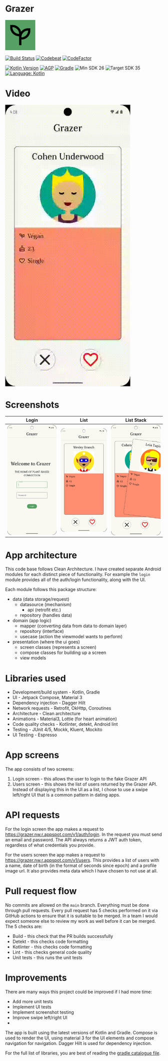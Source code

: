 # Grazer

<img src="app/src/main/ic_launcher-playstore.png" width="96">

[![Build Status](https://github.com/jamiescode/grazer/actions/workflows/build.yml/badge.svg)](https://github.com/jamiescode/grazer/actions/workflows/build.yml)
[![Codebeat](https://codebeat.co/badges/9bb5acf8-e3f3-49b8-aaff-f5f9a9ed63e8)](https://codebeat.co/projects/github-com-jamiescode-grazer-main)
[![CodeFactor](https://www.codefactor.io/repository/github/jamiescode/grazer/badge)](https://www.codefactor.io/repository/github/jamiescode/grazer)

[![Kotlin Version](https://img.shields.io/badge/Kotlin-2.0.x-blue.svg)](https://kotlinlang.org)
[![AGP](https://img.shields.io/badge/AGP-8.x-blue?style=flat)](https://developer.android.com/studio/releases/gradle-plugin)
[![Gradle](https://img.shields.io/badge/Gradle-8.x-blue?style=flat)](https://gradle.org)
![Min SDK 26](https://img.shields.io/badge/Min%20SDK-24-839192?logo=android&logoColor=white)
![Target SDK 35](https://img.shields.io/badge/Target%20SDK-35-566573?logo=android&logoColor=white)
[![Language: Kotlin](https://img.shields.io/github/languages/top/jamiescode/android-showcase.svg)](https://github.com/jamiescode/android-showcase/search?l=kotlin)

# Video
![Video](.screenshots/like-user-1.gif)

# Screenshots

| Login | List | List Stack |
| --- | --- | --- |
| ![Login](.screenshots/login-light.webp) | ![List](.screenshots/list-light.webp) | ![List Stack](.screenshots/list-stack-light.webp) | 

# App architecture

This code base follows Clean Architecture. I have created separate Android modules for each distinct piece of functionality. 
For example the `login` module provides all of the auth/login functionality, along with the UI.

Each module follows this package structure:
* data (data storage/request)
  * datasource (mechanism)
    * api (retrofit etc.)
  * repository (handles data)
* domain (app logic)
  * mapper (converting data from data to domain layer)
  * repository (interface)
  * usecase (action the viewmodel wants to perform)
* presentation (where the ui goes)
  * screen classes (represents a screen)
  * compose classes for building up a screen
  * view models

# Libraries used

* Development/build system - Kotlin, Gradle
* UI - Jetpack Compose, Material 3
* Dependency injection - Dagger Hilt
* Network requests - Retrofit, OkHttp, Coroutines
* Architecture - Clean architecture
* Animations - Material3, Lottie (for heart animation)
* Code quality checks - Kotlinter, detekt, Android lint
* Testing - JUnit 4/5, Mockk, Kluent, Mockito
* UI Testing - Espresso

# App screens

The app consists of two screens:

1. Login screen - this allows the user to login to the fake Grazer API
2. Users screen - this shows the list of users returned by the Grazer API. Instead of displaying this in the UI as a list, I chose to use a swipe left/right UI that is a common pattern in dating apps.

# API requests

For the login screen the app makes a request to https://grazer.nw.r.appspot.com/v1/auth/login. In the request you must send an email and password. The API always returns a JWT auth token, regardless of what credentials you provide.

For the users screen the app makes a request to https://grazer.nw.r.appspot.com/v1/users. This provides a list of users with a name, date of birth (in the format of seconds since epoch) and a profile image url. It also provides meta data which I have chosen to not use at all.

# Pull request flow

No commits are allowed on the `main` branch. Everything must be done through pull requests.
Every pull request has 5 checks performed on it via GitHub actions to ensure that it is suitable to be merged. In a team I would expect someone else to review my work as well before it can be merged.
The 5 checks are:
* Build - this check that the PR builds successfully
* Detekt - this checks code formatting
* Kotlinter - this checks code formatting
* Lint - this checks general code quality
* Unit tests - this runs the unit tests

# Improvements

There are many ways this project could be improved if I had more time:
* Add more unit tests
* Implement UI tests
* Implement screenshot testing
* Improve swipe left/right UI
* 


The app is built using the latest versions of Kotlin and Gradle. Compose is used to render the UI, using material 3 for the UI elements and compose navigation for navigation. Dagger Hilt is used for dependency injection. 


For the full list of libraries, you are best of reading the [gradle catalogue file](gradle/libs.versions.toml).